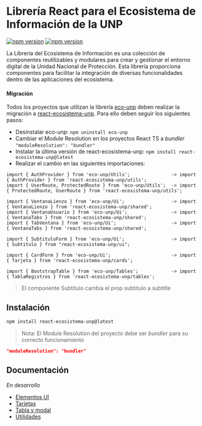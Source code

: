 # Librería React para el Ecosistema de Información de la UNP

<span align="center">
<a href="https://www.npmjs.com/package/react-ecosistema-unp"><img title="npm version" src="https://badgen.net/npm/v/react-ecosistema-unp?label=latest"></a>
<a href="https://www.npmjs.com/package/react-ecosistema-unp"><img title="npm version" src="https://badgen.net/npm/v/react-ecosistema-unp?label=pre"></a>
</span>

La Librería del Ecosistema de Información es una colección de componentes reutilizables y modulares para crear y gestionar el entorno digital de la Unidad Nacional de Protección. Esta librería proporciona componentes para facilitar la integración de diversas funcionalidades dentro de las aplicaciones del ecosistema.


#### Migración

Todos los proyectos que utilizan la librería [eco-unp](https://www.npmjs.com/package/eco-unp) deben realizar la migración a [react-ecosistema-unp](https://www.npmjs.com/package/react-ecosistema-unp). Para ello deben seguir los siguientes pasos:
* Desinstalar eco-unp: ```npm uninstall eco-unp```
* Cambiar el Module Resolution en los proyectos React TS a *bundler* ```"moduleResolution": "bundler"```
* Instalar la última versión de react-ecosistema-unp: ```npm install react-ecosistema-unp@latest```
* Realizar el cambio en las siguientes importaciones:
```tsx
import { AuthProvider } from 'eco-unp/Utils';               -> import { AuthProvider } from 'react-ecosistema-unp/utils';
import { UserRoute, ProtectedRoute } from 'eco-unp/Utils';  -> import { ProtectedRoute, UserRoute } from 'react-ecosistema-unp/utils';

import { VentanaLienzo } from 'eco-unp/Ui';                 -> import { VentanaLienzo } from 'react-ecosistema-unp/shared';
import { VentanaUsuario } from 'eco-unp/Ui';                -> import { VentanaTabs } from 'react-ecosistema-unp/shared';
import { TabVentana } from 'eco-unp/Ui';                    -> import { VentanaTabs } from 'react-ecosistema-unp/shared';

import { SubtituloForm } from 'eco-unp/Ui';                 -> import { Subtitulo } from "react-ecosistema-unp/ui";

import { CardForm } from 'eco-unp/Ui';                      -> import { Tarjeta } from 'react-ecosistema-unp/cards';

import { BootstrapTable } from 'eco-unp/Tables';            -> import { TablaRegistros } from 'react-ecosistema-unp/tables';
```

> El componente Subtitulo cambia el prop subtitulo a subtitle


## Instalación

```bash
npm install react-ecosistema-unp@latest
```
> Nota: El Module Resolution del proyecto debe ser *bundler* para su correcto funcionamiento
```json
"moduleResolution": "bundler"
```


## Documentación

*En desarrollo*

* [Elementos UI](docs/ui.md)
* [Tarjetas](docs/cards.md)
* [Tabla y modal](docs/table.md)
* [Utilidades](docs/utils.md)